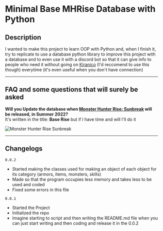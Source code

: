 # **Minimal Base MHRise Database with Python**

## **Description**

I wanted to make this project to learn OOP with Python and, when I finish it, try to replicate to use a database python library to improve this project with a database and to even use it with a discord bot so that it can give info to people who need it without going on [Kiranico](https://mhrise.kiranico.com/ "MHR Kiranico") (I'd reccomend to use this though) everytime (it's even useful when you don't have connection)

---

## FAQ and some questions that will surely be asked

**Will you Update the database when [Monster Hunter Rise: Sunbreak](https://www.monsterhunter.com/rise-sunbreak "Link to the MHR:S Official Page") will be released, in Summer 2022?**  
It's written in the title: **Base Rise** but if I have time and will I'll do it

![Monster Hunter Rise Sunbreak](https://www.everyeye.it/public/immagini_new4/2021/9/24-107/monster-hunter-rise-sunbreak_switch-2522.jpg)

---

## Changelogs

`0.0.2`

* Started making the classes used for making an object of each object for its category (armors, items, monsters, skills)
* Made so that the program occupies less memory and takes less to be used and coded
* Fixed some errors in this file

`0.0.1`

* Started the Project
* Initialized the repo
* Imagine starting to script and then writing the README.md file when you can just start writing and then coding and release it in the 0.0.2
